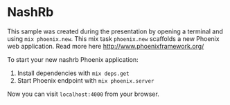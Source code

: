 # NashRb

This sample was created during the presentation by
opening a terminal and using `mix phoenix.new`.
This mix task `phoenix.new` scaffolds a new Phoenix
web application. Read more here http://www.phoenixframework.org/


To start your new nashrb Phoenix application:

1. Install dependencies with `mix deps.get`
2. Start Phoenix endpoint with `mix phoenix.server`

Now you can visit `localhost:4000` from your browser.
